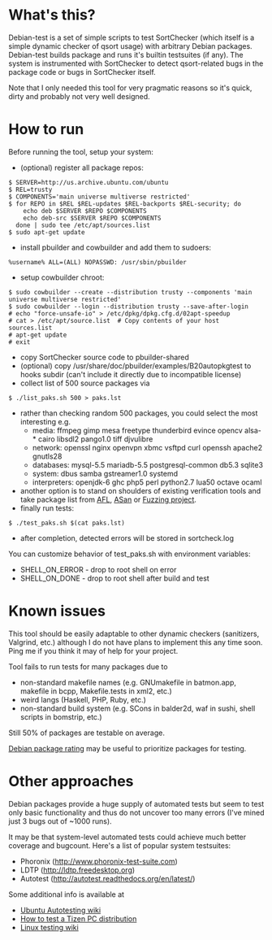 # What's this?

Debian-test is a set of simple scripts to test SortChecker
(which itself is a simple dynamic checker of qsort usage)
with arbitrary Debian packages.
Debian-test builds package and runs it's builtin testsuites (if any).
The system is instrumented with SortChecker to detect qsort-related bugs
in the package code or bugs in SortChecker itself.

Note that I only needed this tool for very pragmatic reasons
so it's quick, dirty and probably not very well designed.

# How to run

Before running the tool, setup your system:
* (optional) register all package repos:
```
$ SERVER=http://us.archive.ubuntu.com/ubuntu
$ REL=trusty
$ COMPONENTS='main universe multiverse restricted'
$ for REPO in $REL $REL-updates $REL-backports $REL-security; do
    echo deb $SERVER $REPO $COMPONENTS
    echo deb-src $SERVER $REPO $COMPONENTS
  done | sudo tee /etc/apt/sources.list
$ sudo apt-get update
```
* install pbuilder and cowbuilder and add them to sudoers:
```
%username% ALL=(ALL) NOPASSWD: /usr/sbin/pbuilder
```
* setup cowbuilder chroot:
```
$ sudo cowbuilder --create --distribution trusty --components 'main universe multiverse restricted'
$ sudo cowbuilder --login --distribution trusty --save-after-login
# echo "force-unsafe-io" > /etc/dpkg/dpkg.cfg.d/02apt-speedup
# cat > /etc/apt/source.list  # Copy contents of your host sources.list
# apt-get update
# exit
```
* copy SortChecker source code to pbuilder-shared
* (optional) copy /usr/share/doc/pbuilder/examples/B20autopkgtest to hooks subdir (can't include it directly due to incompatible license)
* collect list of 500 source packages via
```
$ ./list_paks.sh 500 > paks.lst
```
* rather than checking random 500 packages, you could select the most interesting e.g.
  * media: ffmpeg gimp mesa freetype thunderbird evince opencv alsa-\* cairo libsdl2 pango1.0 tiff djvulibre
  * network: openssl nginx openvpn xbmc vsftpd curl openssh apache2 gnutls28
  * databases: mysql-5.5 mariadb-5.5 postgresql-common db5.3 sqlite3
  * system: dbus samba gstreamer1.0 systemd
  * interpreters: openjdk-6 ghc php5 perl python2.7 lua50 octave ocaml
* another option is to stand on shoulders of existing verification tools and take package list
  from [AFL](http://lcamtuf.coredump.cx/afl/#bugs), [ASan](https://github.com/google/sanitizers/wiki/AddressSanitizerFoundBugs)
  or [Fuzzing project](https://blog.fuzzing-project.org/).
* finally run tests:
```
$ ./test_paks.sh $(cat paks.lst)
```
* after completion, detected errors will be stored in sortcheck.log

You can customize behavior of test\_paks.sh with environment variables:
* SHELL\_ON\_ERROR - drop to root shell on error
* SHELL\_ON\_DONE - drop to root shell after build and test

# Known issues

This tool should be easily adaptable to other dynamic checkers
(sanitizers, Valgrind, etc.) although I do not have plans
to implement this any time soon. Ping me if you think it may of help
for your project.

Tool fails to run tests for many packages due to
* non-standard makefile names (e.g. GNUmakefile in batmon.app, makefile in bcpp, Makefile.tests in xml2, etc.)
* weird langs (Haskell, PHP, Ruby, etc.)
* non-standard build system (e.g. SCons in balder2d, waf in sushi, shell scripts in bomstrip, etc.)

Still 50% of packages are testable on average.

[Debian package rating](http://popcon.debian.org/by_vote)
may be useful to prioritize packages for testing.

# Other approaches

Debian packages provide a huge supply of automated tests but
seem to test only basic functionality and thus do not uncover too many errors
(I've mined just 3 bugs out of ~1000 runs).

It may be that system-level automated tests could achieve
much better coverage and bugcount. Here's a list of popular
system testsuites:
* Phoronix (http://www.phoronix-test-suite.com)
* LDTP (http://ldtp.freedesktop.org)
* Autotest (http://autotest.readthedocs.org/en/latest/)

Some additional info is available at
* [Ubuntu Autotesting wiki](https://wiki.ubuntu.com/Testing/Automation/)
* [How to test a Tizen PC distribution](https://wiki.tizen.org/wiki/How_to_test_a_Tizen_PC_or_Netbook_distribution)
* [Linux testing wiki](http://zhigang.org/wiki/LinuxTesting)


